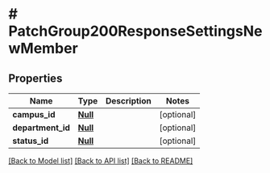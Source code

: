 # # PatchGroup200ResponseSettingsNewMember

## Properties

Name | Type | Description | Notes
------------ | ------------- | ------------- | -------------
**campus_id** | [**Null**](Null.md) |  | [optional]
**department_id** | [**Null**](Null.md) |  | [optional]
**status_id** | [**Null**](Null.md) |  | [optional]

[[Back to Model list]](../../README.md#models) [[Back to API list]](../../README.md#endpoints) [[Back to README]](../../README.md)
